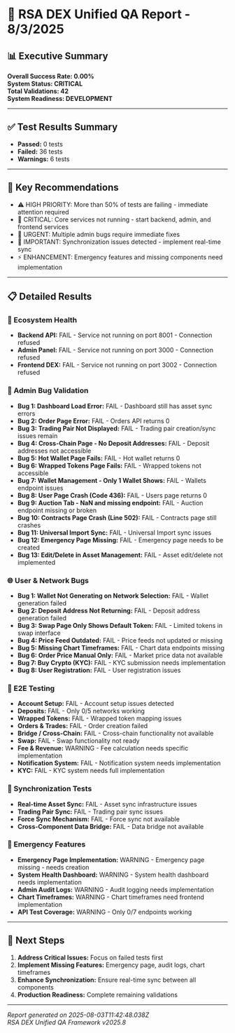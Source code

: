 # 🚀 RSA DEX Unified QA Report - 8/3/2025

## 📊 Executive Summary

**Overall Success Rate: 0.00%**  
**System Status: CRITICAL**  
**Total Validations: 42**  
**System Readiness: DEVELOPMENT**

---

## ✅ Test Results Summary

- **Passed:** 0 tests
- **Failed:** 36 tests  
- **Warnings:** 6 tests

---

## 🔧 Key Recommendations

- ⚠️ HIGH PRIORITY: More than 50% of tests are failing - immediate attention required
- 🚨 CRITICAL: Core services not running - start backend, admin, and frontend services
- 🔧 URGENT: Multiple admin bugs require immediate fixes
- 🔄 IMPORTANT: Synchronization issues detected - implement real-time sync
- ⚡ ENHANCEMENT: Emergency features and missing components need implementation

---

## 📋 Detailed Results

### 🏥 Ecosystem Health
- **Backend API:** FAIL - Service not running on port 8001 - Connection refused
- **Admin Panel:** FAIL - Service not running on port 3000 - Connection refused
- **Frontend DEX:** FAIL - Service not running on port 3002 - Connection refused

### 🐞 Admin Bug Validation  
- **Bug 1: Dashboard Load Error:** FAIL - Dashboard still has asset sync errors
- **Bug 2: Order Page Error:** FAIL - Orders API returns 0
- **Bug 3: Trading Pair Not Displayed:** FAIL - Trading pair creation/sync issues remain
- **Bug 4: Cross-Chain Page - No Deposit Addresses:** FAIL - Deposit addresses not accessible
- **Bug 5: Hot Wallet Page Fails:** FAIL - Hot wallet returns 0
- **Bug 6: Wrapped Tokens Page Fails:** FAIL - Wrapped tokens not accessible
- **Bug 7: Wallet Management - Only 1 Wallet Shows:** FAIL - Wallets endpoint issues
- **Bug 8: User Page Crash (Code 436):** FAIL - Users page returns 0
- **Bug 9: Auction Tab - NaN and missing endpoint:** FAIL - Auction endpoint missing or broken
- **Bug 10: Contracts Page Crash (Line 502):** FAIL - Contracts page still crashes
- **Bug 11: Universal Import Sync:** FAIL - Universal Import sync issues
- **Bug 12: Emergency Page Missing:** FAIL - Emergency page needs to be created
- **Bug 13: Edit/Delete in Asset Management:** FAIL - Asset edit/delete not implemented

### 🌐 User & Network Bugs
- **Bug 1: Wallet Not Generating on Network Selection:** FAIL - Wallet generation failed
- **Bug 2: Deposit Address Not Returning:** FAIL - Deposit address generation failed
- **Bug 3: Swap Page Only Shows Default Token:** FAIL - Limited tokens in swap interface
- **Bug 4: Price Feed Outdated:** FAIL - Price feeds not updated or missing
- **Bug 5: Missing Chart Timeframes:** FAIL - Chart data endpoints missing
- **Bug 6: Order Price Manual Only:** FAIL - Market price data not available
- **Bug 7: Buy Crypto (KYC):** FAIL - KYC submission needs implementation
- **Bug 8: User Registration:** FAIL - User registration issues

### 🧪 E2E Testing
- **Account Setup:** FAIL - Account setup issues detected
- **Deposits:** FAIL - Only 0/5 networks working
- **Wrapped Tokens:** FAIL - Wrapped token mapping issues
- **Orders & Trades:** FAIL - Order creation failed
- **Bridge / Cross-Chain:** FAIL - Cross-chain functionality not available
- **Swap:** FAIL - Swap functionality not ready
- **Fee & Revenue:** WARNING - Fee calculation needs specific implementation
- **Notification System:** FAIL - Notification system needs implementation
- **KYC:** FAIL - KYC system needs full implementation

### 🔄 Synchronization Tests
- **Real-time Asset Sync:** FAIL - Asset sync infrastructure issues
- **Trading Pair Sync:** FAIL - Trading pair sync issues
- **Force Sync Mechanism:** FAIL - Force sync not available
- **Cross-Component Data Bridge:** FAIL - Data bridge not available

### 🚨 Emergency Features
- **Emergency Page Implementation:** WARNING - Emergency page missing - needs creation
- **System Health Dashboard:** WARNING - System health dashboard needs implementation
- **Admin Audit Logs:** WARNING - Audit logging needs implementation
- **Chart Timeframes:** WARNING - Chart timeframes need frontend implementation
- **API Test Coverage:** WARNING - Only 0/7 endpoints working

---

## 🎯 Next Steps

1. **Address Critical Issues:** Focus on failed tests first
2. **Implement Missing Features:** Emergency page, audit logs, chart timeframes
3. **Enhance Synchronization:** Ensure real-time sync between all components
4. **Production Readiness:** Complete remaining validations

---

*Report generated on 2025-08-03T11:42:48.038Z*  
*RSA DEX Unified QA Framework v2025.8*